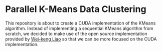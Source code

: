 # Parallel K-Means Data Clustering

This repository is about to create a CUDA implementation of the KMeans algorithm. Instead of implementing a sequential KMeans algorithm from scratch, we decided to make use of the open source implementation provided by [Wei-keng Liao](http://users.ece.northwestern.edu/~wkliao/Kmeans/index.html) so that we can be more focused on the CUDA implementation.